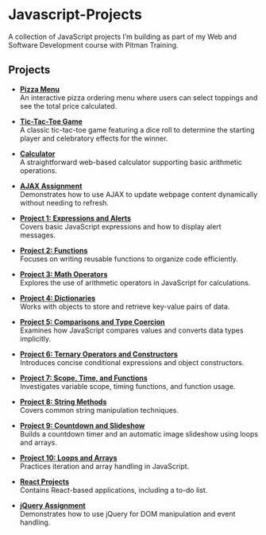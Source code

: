 # Javascript-Projects

A collection of JavaScript projects I’m building as part of my Web and Software Development course with Pitman Training.

## Projects

- **[Pizza Menu](Pizza_Project/)**  
  An interactive pizza ordering menu where users can select toppings and see the total price calculated.

- **[Tic-Tac-Toe Game](TicTacToe/)**  
  A classic tic-tac-toe game featuring a dice roll to determine the starting player and celebratory effects for the winner.

- **[Calculator](Calculator/)**  
  A straightforward web-based calculator supporting basic arithmetic operations.

- **[AJAX Assignment](AJAX/)**  
  Demonstrates how to use AJAX to update webpage content dynamically without needing to refresh.

- **[Project 1: Expressions and Alerts](Basic%20JavaScript%20Projects/Project1_expressions_alert/)**  
  Covers basic JavaScript expressions and how to display alert messages.

- **[Project 2: Functions](Basic%20JavaScript%20Projects/Project2_functions/)**  
  Focuses on writing reusable functions to organize code efficiently.

- **[Project 3: Math Operators](Basic%20JavaScript%20Projects/Project3_math_operators/)**  
  Explores the use of arithmetic operators in JavaScript for calculations.

- **[Project 4: Dictionaries](Basic%20JavaScript%20Projects/Project4_dictionaries/)**  
  Works with objects to store and retrieve key-value pairs of data.

- **[Project 5: Comparisons and Type Coercion](Basic%20JavaScript%20Projects/Project5_comparisons_type_coercion/)**  
  Examines how JavaScript compares values and converts data types implicitly.

- **[Project 6: Ternary Operators and Constructors](Basic%20JavaScript%20Projects/Project6_ternary_operators_constructors/)**  
  Introduces concise conditional expressions and object constructors.

- **[Project 7: Scope, Time, and Functions](Basic%20JavaScript%20Projects/Project7_scope_time_function/)**  
  Investigates variable scope, timing functions, and function usage.

- **[Project 8: String Methods](Basic%20JavaScript%20Projects/Project8_string_methods/)**  
  Covers common string manipulation techniques.

- **[Project 9: Countdown and Slideshow](Basic%20JavaScript%20Projects/Project9_Countdown_Slideshow/)**  
  Builds a countdown timer and an automatic image slideshow using loops and arrays.

- **[Project 10: Loops and Arrays](Basic%20JavaScript%20Projects/Project10_loops_arrays/)**  
  Practices iteration and array handling in JavaScript.

- **[React Projects](React_Projects/)**  
  Contains React-based applications, including a to-do list.

- **[jQuery Assignment](jQuery/)**  
  Demonstrates how to use jQuery for DOM manipulation and event handling.
